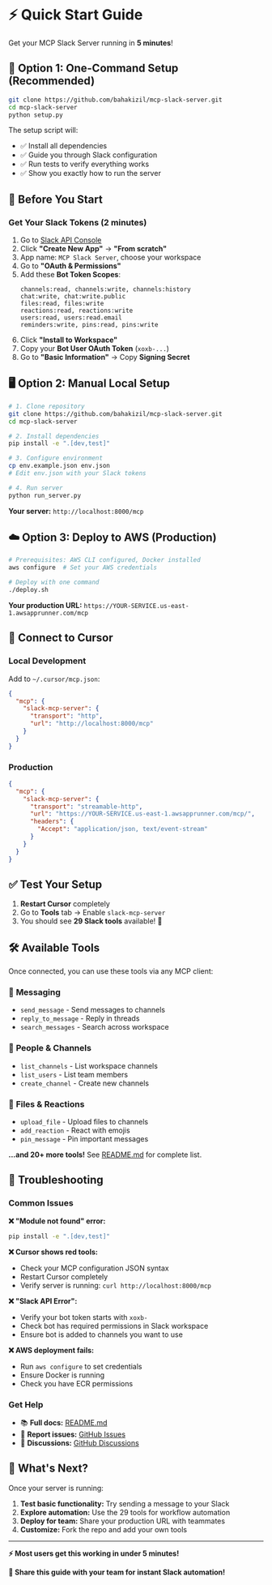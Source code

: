 # ⚡ Quick Start Guide

Get your MCP Slack Server running in **5 minutes**!

## 🚀 Option 1: One-Command Setup (Recommended)

```bash
git clone https://github.com/bahakizil/mcp-slack-server.git
cd mcp-slack-server
python setup.py
```

The setup script will:
- ✅ Install all dependencies
- ✅ Guide you through Slack configuration  
- ✅ Run tests to verify everything works
- ✅ Show you exactly how to run the server

## 🔑 Before You Start

### Get Your Slack Tokens (2 minutes)

1. Go to [Slack API Console](https://api.slack.com/apps)
2. Click **"Create New App"** → **"From scratch"**
3. App name: `MCP Slack Server`, choose your workspace
4. Go to **"OAuth & Permissions"**
5. Add these **Bot Token Scopes**:
   ```
   channels:read, channels:write, channels:history
   chat:write, chat:write.public  
   files:read, files:write
   reactions:read, reactions:write
   users:read, users:read.email
   reminders:write, pins:read, pins:write
   ```
6. Click **"Install to Workspace"**
7. Copy your **Bot User OAuth Token** (`xoxb-...`)
8. Go to **"Basic Information"** → Copy **Signing Secret**

## 🖥️ Option 2: Manual Local Setup

```bash
# 1. Clone repository
git clone https://github.com/bahakizil/mcp-slack-server.git
cd mcp-slack-server

# 2. Install dependencies  
pip install -e ".[dev,test]"

# 3. Configure environment
cp env.example.json env.json
# Edit env.json with your Slack tokens

# 4. Run server
python run_server.py
```

**Your server:** `http://localhost:8000/mcp`

## ☁️ Option 3: Deploy to AWS (Production)

```bash
# Prerequisites: AWS CLI configured, Docker installed
aws configure  # Set your AWS credentials

# Deploy with one command
./deploy.sh
```

**Your production URL:** `https://YOUR-SERVICE.us-east-1.awsapprunner.com/mcp`

## 🔧 Connect to Cursor

### Local Development
Add to `~/.cursor/mcp.json`:
```json
{
  "mcp": {
    "slack-mcp-server": {
      "transport": "http",
      "url": "http://localhost:8000/mcp"
    }
  }
}
```

### Production
```json
{
  "mcp": {
    "slack-mcp-server": {
      "transport": "streamable-http", 
      "url": "https://YOUR-SERVICE.us-east-1.awsapprunner.com/mcp/",
      "headers": {
        "Accept": "application/json, text/event-stream"
      }
    }
  }
}
```

## ✅ Test Your Setup

1. **Restart Cursor** completely
2. Go to **Tools** tab → Enable `slack-mcp-server`
3. You should see **29 Slack tools** available! 🎉

## 🛠️ Available Tools

Once connected, you can use these tools via any MCP client:

### 📧 **Messaging**
- `send_message` - Send messages to channels
- `reply_to_message` - Reply in threads  
- `search_messages` - Search across workspace

### 👥 **People & Channels**  
- `list_channels` - List workspace channels
- `list_users` - List team members
- `create_channel` - Create new channels

### 📎 **Files & Reactions**
- `upload_file` - Upload files to channels
- `add_reaction` - React with emojis
- `pin_message` - Pin important messages

**...and 20+ more tools!** See [README.md](README.md) for complete list.

## 🐛 Troubleshooting

### Common Issues

**❌ "Module not found" error:**
```bash
pip install -e ".[dev,test]"
```

**❌ Cursor shows red tools:**
- Check your MCP configuration JSON syntax
- Restart Cursor completely
- Verify server is running: `curl http://localhost:8000/mcp`

**❌ "Slack API Error":**
- Verify your bot token starts with `xoxb-`
- Check bot has required permissions in Slack workspace
- Ensure bot is added to channels you want to use

**❌ AWS deployment fails:**
- Run `aws configure` to set credentials
- Ensure Docker is running
- Check you have ECR permissions

### Get Help

- 📚 **Full docs:** [README.md](README.md)
- 🐛 **Report issues:** [GitHub Issues](https://github.com/bahakizil/mcp-slack-server/issues)
- 💬 **Discussions:** [GitHub Discussions](https://github.com/bahakizil/mcp-slack-server/discussions)

## 🎯 What's Next?

Once your server is running:

1. **Test basic functionality:** Try sending a message to your Slack
2. **Explore automation:** Use the 29 tools for workflow automation  
3. **Deploy for team:** Share your production URL with teammates
4. **Customize:** Fork the repo and add your own tools

---

**⚡ Most users get this working in under 5 minutes!**

**🔗 Share this guide with your team for instant Slack automation!** 